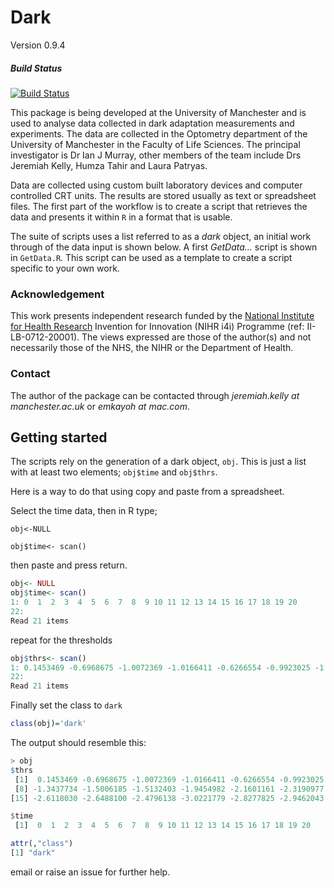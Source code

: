 # Dark
Version 0.9.4

##### Build Status 
[![Build Status](https://travis-ci.org/emkayoh/Dark.svg?branch=master)](https://travis-ci.org/emkayoh/Dark)


This package is being developed at the University of Manchester and is used to analyse data collected in dark adaptation measurements and experiments. The data are collected in the Optometry department of the University of Manchester in the Faculty of Life Sciences. The principal investigator is Dr Ian J Murray, other members of the team include Drs Jeremiah Kelly, Humza Tahir and Laura Patryas.

Data are collected using custom built laboratory devices and computer controlled CRT units. The results are stored usually as text or spreadsheet files.  The first part of the workflow is to create a script that retrieves the data and presents it within `R` in a format that is usable. 

The suite of scripts uses a list referred to as a *dark* object, an initial work through of the data input is shown below. A first *GetData...* script is shown in `GetData.R`. This script can be used as a template to create a script specific to your own work. 

### Acknowledgement
This work presents independent research funded by the [National Institute for Health Research](http://www.nihr.ac.uk/) Invention for Innovation (NIHR i4i) Programme (ref: II-LB-0712-20001). The views expressed are those of the author(s) and not necessarily those of the NHS, the NIHR or the Department of Health.


### Contact
The author of the package can be contacted through  *jeremiah.kelly at manchester.ac.uk* or *emkayoh at mac.com*.

## Getting started

The scripts rely on the generation of a dark object, `obj`. This is just a list with at least two elements; `obj$time` and `obj$thrs`. 

Here is a way to do that using copy and paste from a spreadsheet. 

Select the time data, then in R type;

`obj<-NULL`

`obj$time<- scan()`

then paste and press return. 

```r 
obj<- NULL
obj$time<- scan()
1: 0  1  2  3  4  5  6  7  8  9 10 11 12 13 14 15 16 17 18 19 20
22: 
Read 21 items
```

repeat for the thresholds

```r
obj$thrs<- scan()
1: 0.1453469 -0.6968675 -1.0072369 -1.0166411 -0.6266554 -0.9923025 -1.1308808 -1.3437734 -1.5006185 -1.5132403 -1.9454982 -2.1601161 -2.3190977 -2.9759416 -2.6118030 -2.6488100 -2.4796138 -3.0221779 -2.8277825 -2.9462043 -3.1657820
22: 
Read 21 items
```
Finally set the class to `dark`

```r
class(obj)='dark'
```
The output should resemble this:

```r
> obj
$thrs
 [1]  0.1453469 -0.6968675 -1.0072369 -1.0166411 -0.6266554 -0.9923025 -1.1308808
 [8] -1.3437734 -1.5006185 -1.5132403 -1.9454982 -2.1601161 -2.3190977 -2.9759416
[15] -2.6118030 -2.6488100 -2.4796138 -3.0221779 -2.8277825 -2.9462043 -3.1657820

$time
 [1]  0  1  2  3  4  5  6  7  8  9 10 11 12 13 14 15 16 17 18 19 20

attr(,"class")
[1] "dark"
```
email or raise an issue for further help. 
